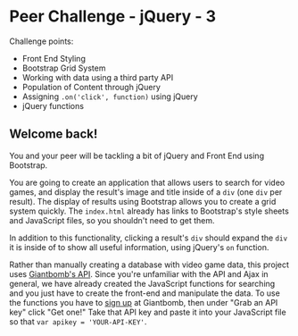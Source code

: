 # Peer Challenge - jQuery - 3 
Challenge points:
- Front End Styling
- Bootstrap Grid System
- Working with data using a third party API
- Population of Content through jQuery
- Assigning `.on('click', function)` using jQuery
- jQuery functions

Welcome back!
-------------

You and your peer will be tackling a bit of jQuery and Front End using Bootstrap.

You are going to create an application that allows users to search for video games, and display the result's image and title inside of a `div` (one `div` per result). The display of results using Bootstrap allows you to create a grid system quickly. The `index.html` already has links to Bootstrap's style sheets and JavaScript files, so you shouldn't need to get them.

In addition to this functionality, clicking a result's `div` should expand the `div` it is inside of to show all useful information, using jQuery's `on` function.

Rather than manually creating a database with video game data, this project uses [Giantbomb's API](http://www.giantbomb.com/api/). Since you're unfamiliar with the API and Ajax in general, we have already created the JavaScript functions for searching and you just have to create the front-end and manipulate the data. To use the functions you have to [sign up](https://auth.giantbomb.com/signup/) at Giantbomb, then under "Grab an API key" click "Get one!" Take that API key and paste it into your JavaScript file so that `var apikey = 'YOUR-API-KEY'`.
